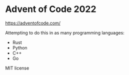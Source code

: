 Advent of Code 2022
====

https://adventofcode.com/

Attempting to do this in as many programming languages:

- Rust
- Python
- C++
- Go


MIT license